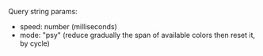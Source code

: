 Query string params:
- speed: number (milliseconds)
- mode: "psy" (reduce gradually the span of available colors then reset it, by cycle)